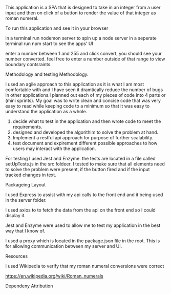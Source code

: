 This application is a SPA that is designed to take in an integer from a user input and then on click of a button to render the value of that integer as roman numeral.

To run this application and see it in your browser

in a terminal run nodemon server to spin up a node server
in a seperate terminal run npm start to see the apps' UI

enter a number between 1 and 255 and click convert, you should see your number converted.
feel free to enter a number outside of that range to view boundary contsraints.

Methodology and testing Methodology.

I used an agile approach to this application as it is what I am most comfortable with and I have seen it dramtically reduce the number of bugs in other applications.I planned out each of my pieces of code into 4 parts or (mini sprints). My goal was to write clean and concise code that was very easy to read while keeping code to a minimum so that it was easy to understand the application as a whole.

1. decide what to test in the application and then wrote code to meet the requirements.
2. designed and developed the algorithim to solve the problem at hand.
3. Implement a restful api approach for purpose of further scalability.
4. test document and expirement different possible approaches to how users may interact with the application.

For testing I used Jest and Enzyme. the tests are located in a file called setUpTests.js in the src foldeer. I tested to make sure that all elements need to solve the problem were present, if the button fired and if the input tracked changes in text.

Packageing Layout

I used Express to assist with my api calls to the front end and it being used in the server folder.

I used axios to to fetch the data from the api on the front end so I could display it.

Jest and Enzyme were used to allow me to test my application in the best way that I know of.

I used a proxy which is located in the package.json file in the root. This is for allowing communication between my server and UI.

Resources

I used Wikipedia to verify that my roman numeral conversions were correct

https://en.wikipedia.org/wiki/Roman_numerals

Dependeny Attribution
